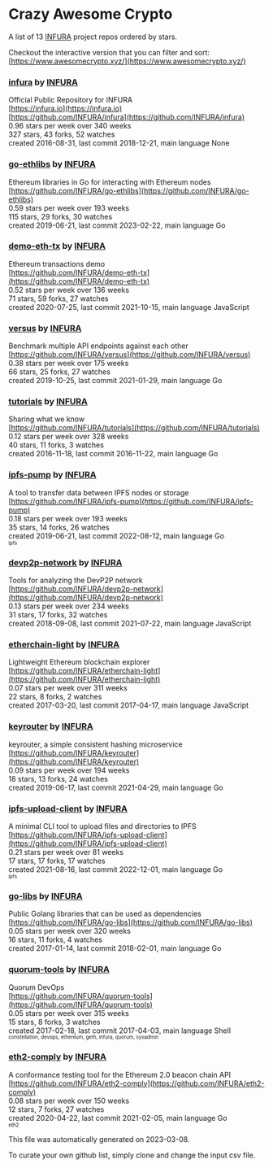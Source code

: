 # Crazy Awesome Crypto
A list of 13 [INFURA](https://github.com/INFURA) project repos ordered by stars.  

Checkout the interactive version that you can filter and sort: 
[https://www.awesomecrypto.xyz/](https://www.awesomecrypto.xyz/)  


### [infura](https://github.com/INFURA/infura) by [INFURA](https://github.com/INFURA)  
Official Public Repository for INFURA  
[https://infura.io](https://infura.io)  
[https://github.com/INFURA/infura](https://github.com/INFURA/infura)  
0.96 stars per week over 340 weeks  
327 stars, 43 forks, 52 watches  
created 2016-08-31, last commit 2018-12-21, main language None  


### [go-ethlibs](https://github.com/INFURA/go-ethlibs) by [INFURA](https://github.com/INFURA)  
Ethereum libraries in Go for interacting with Ethereum nodes  
[https://github.com/INFURA/go-ethlibs](https://github.com/INFURA/go-ethlibs)  
0.59 stars per week over 193 weeks  
115 stars, 29 forks, 30 watches  
created 2019-06-21, last commit 2023-02-22, main language Go  


### [demo-eth-tx](https://github.com/INFURA/demo-eth-tx) by [INFURA](https://github.com/INFURA)  
Ethereum transactions demo  
[https://github.com/INFURA/demo-eth-tx](https://github.com/INFURA/demo-eth-tx)  
0.52 stars per week over 136 weeks  
71 stars, 59 forks, 27 watches  
created 2020-07-25, last commit 2021-10-15, main language JavaScript  


### [versus](https://github.com/INFURA/versus) by [INFURA](https://github.com/INFURA)  
Benchmark multiple API endpoints against each other  
[https://github.com/INFURA/versus](https://github.com/INFURA/versus)  
0.38 stars per week over 175 weeks  
66 stars, 25 forks, 27 watches  
created 2019-10-25, last commit 2021-01-29, main language Go  


### [tutorials](https://github.com/INFURA/tutorials) by [INFURA](https://github.com/INFURA)  
Sharing what we know  
[https://github.com/INFURA/tutorials](https://github.com/INFURA/tutorials)  
0.12 stars per week over 328 weeks  
40 stars, 11 forks, 3 watches  
created 2016-11-18, last commit 2016-11-22, main language Go  


### [ipfs-pump](https://github.com/INFURA/ipfs-pump) by [INFURA](https://github.com/INFURA)  
A tool to transfer data between IPFS nodes or storage  
[https://github.com/INFURA/ipfs-pump](https://github.com/INFURA/ipfs-pump)  
0.18 stars per week over 193 weeks  
35 stars, 14 forks, 26 watches  
created 2019-06-21, last commit 2022-08-12, main language Go  
<sub><sup>ipfs</sup></sub>


### [devp2p-network](https://github.com/INFURA/devp2p-network) by [INFURA](https://github.com/INFURA)  
Tools for analyzing the DevP2P network  
[https://github.com/INFURA/devp2p-network](https://github.com/INFURA/devp2p-network)  
0.13 stars per week over 234 weeks  
31 stars, 17 forks, 32 watches  
created 2018-09-08, last commit 2021-07-22, main language JavaScript  


### [etherchain-light](https://github.com/INFURA/etherchain-light) by [INFURA](https://github.com/INFURA)  
Lightweight Ethereum blockchain explorer  
[https://github.com/INFURA/etherchain-light](https://github.com/INFURA/etherchain-light)  
0.07 stars per week over 311 weeks  
22 stars, 8 forks, 2 watches  
created 2017-03-20, last commit 2017-04-17, main language JavaScript  


### [keyrouter](https://github.com/INFURA/keyrouter) by [INFURA](https://github.com/INFURA)  
keyrouter, a simple consistent hashing microservice  
[https://github.com/INFURA/keyrouter](https://github.com/INFURA/keyrouter)  
0.09 stars per week over 194 weeks  
18 stars, 13 forks, 24 watches  
created 2019-06-17, last commit 2021-04-29, main language Go  


### [ipfs-upload-client](https://github.com/INFURA/ipfs-upload-client) by [INFURA](https://github.com/INFURA)  
A minimal CLI tool to upload files and directories to IPFS  
[https://github.com/INFURA/ipfs-upload-client](https://github.com/INFURA/ipfs-upload-client)  
0.21 stars per week over 81 weeks  
17 stars, 17 forks, 17 watches  
created 2021-08-16, last commit 2022-12-01, main language Go  
<sub><sup>ipfs</sup></sub>


### [go-libs](https://github.com/INFURA/go-libs) by [INFURA](https://github.com/INFURA)  
Public Golang libraries that can be used as dependencies  
[https://github.com/INFURA/go-libs](https://github.com/INFURA/go-libs)  
0.05 stars per week over 320 weeks  
16 stars, 11 forks, 4 watches  
created 2017-01-14, last commit 2018-02-01, main language Go  


### [quorum-tools](https://github.com/INFURA/quorum-tools) by [INFURA](https://github.com/INFURA)  
Quorum DevOps  
[https://github.com/INFURA/quorum-tools](https://github.com/INFURA/quorum-tools)  
0.05 stars per week over 315 weeks  
15 stars, 8 forks, 3 watches  
created 2017-02-18, last commit 2017-04-03, main language Shell  
<sub><sup>constellation, devops, ethereum, geth, infura, quorum, sysadmin</sup></sub>


### [eth2-comply](https://github.com/INFURA/eth2-comply) by [INFURA](https://github.com/INFURA)  
A conformance testing tool for the Ethereum 2.0 beacon chain API  
[https://github.com/INFURA/eth2-comply](https://github.com/INFURA/eth2-comply)  
0.08 stars per week over 150 weeks  
12 stars, 7 forks, 27 watches  
created 2020-04-22, last commit 2021-02-05, main language Go  
<sub><sup>eth2</sup></sub>


This file was automatically generated on 2023-03-08.  

To curate your own github list, simply clone and change the input csv file.  